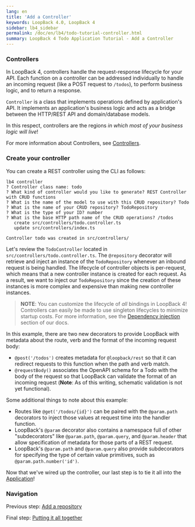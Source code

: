 ```yaml
---
lang: en
title: 'Add a Controller'
keywords: LoopBack 4.0, LoopBack 4
sidebar: lb4_sidebar
permalink: /doc/en/lb4/todo-tutorial-controller.html
summary: LoopBack 4 Todo Application Tutorial - Add a Controller
---
```


### Controllers

In LoopBack 4, controllers handle the request-response lifecycle for your API.
Each function on a controller can be addressed individually to handle an
incoming request (like a POST request to `/todos`), to perform business logic,
and to return a response.

`Controller` is a class that implements operations defined by application's API.
It implements an application's business logic and acts as a bridge between the
HTTP/REST API and domain/database models.

In this respect, controllers are the regions _in which most of your business
logic will live_!

For more information about Controllers, see
[Controllers](https://loopback.io/doc/en/lb4/Controllers.html).

### Create your controller

You can create a REST controller using the CLI as follows:

```
lb4 controller
? Controller class name: todo
? What kind of controller would you like to generate? REST Controller with CRUD functions
? What is the name of the model to use with this CRUD repository? Todo
? What is the name of your CRUD repository? TodoRepository
? What is the type of your ID? number
? What is the base HTTP path name of the CRUD operations? /todos
   create src/controllers/todo.controller.ts
   update src/controllers/index.ts

Controller todo was created in src/controllers/
```

Let's review the `TodoController` located in
`src/controllers/todo.controller.ts`. The `@repository` decorator will retrieve
and inject an instance of the `TodoRepository` whenever an inbound request is
being handled. The lifecycle of controller objects is per-request, which means
that a new controller instance is created for each request. As a result, we want
to inject our `TodoRepository` since the creation of these instances is more
complex and expensive than making new controller instances.

> **NOTE**: You can customize the lifecycle of _all_ bindings in LoopBack 4!
> Controllers can easily be made to use singleton lifecycles to minimize startup
> costs. For more information, see the
> [Dependency injection](Dependency-injection.md) section of our docs.

In this example, there are two new decorators to provide LoopBack with metadata
about the route, verb and the format of the incoming request body:

- `@post('/todos')` creates metadata for `@loopback/rest` so that it can
  redirect requests to this function when the path and verb match.
- `@requestBody()` associates the OpenAPI schema for a Todo with the body of the
  request so that LoopBack can validate the format of an incoming request
  (**Note**: As of this writing, schematic validation is not yet functional).

Some additional things to note about this example:

- Routes like `@get('/todos/{id}')` can be paired with the `@param.path`
  decorators to inject those values at request time into the handler function.
- LoopBack's `@param` decorator also contains a namespace full of other
  "subdecorators" like `@param.path`, `@param.query`, and `@param.header` that
  allow specification of metadata for those parts of a REST request.
- LoopBack's `@param.path` and `@param.query` also provide subdecorators for
  specifying the type of certain value primitives, such as
  `@param.path.number('id')`.

Now that we've wired up the controller, our last step is to tie it all into the
[Application](todo-tutorial-putting-it-together.md)!

### Navigation

Previous step: [Add a repository](todo-tutorial-repository.md)

Final step: [Putting it all together](todo-tutorial-putting-it-together.md)
